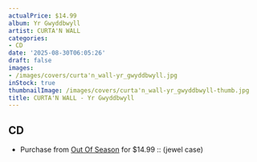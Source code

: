 ```yaml
---
actualPrice: $14.99
album: Yr Gwyddbwyll
artist: CURTA'N WALL
categories:
- CD
date: '2025-08-30T06:05:26'
draft: false
images:
- /images/covers/curta'n_wall-yr_gwyddbwyll.jpg
inStock: true
thumbnailImage: /images/covers/curta'n_wall-yr_gwyddbwyll-thumb.jpg
title: CURTA'N WALL - Yr Gwyddbwyll
---
```


## CD
* Purchase from [Out Of Season](https://www.outofseasonlabel.com/products/curtan-wall-yr-gwyddbwyll-cd) for $14.99 :: (jewel case)
